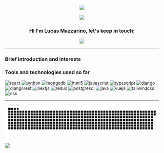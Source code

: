 <p align="center">
  <img src="https://capsule-render.vercel.app/api?color=4da324&type=waving&text=Welcome!&fontColor=FFFFFF&fontSize=30&fontAlignY=20&height=100&section=header"/>
</p>
<p align="center">
  <img width="600" src="https://media0.giphy.com/media/v1.Y2lkPTc5MGI3NjExYzBiNTM1YzhjZTZiOTEwNzExNjUyZjk2YmIxM2FhODU2Y2Q5NjdhMyZjdD1n/iIqmM5tTjmpOB9mpbn/giphy.gif">
</p>
<h3 align="center" >Hi I'm Lucas Mazzarino, let's keep in touch:</h3>
<p align="center">
  <a href="https://www.linkedin.com/in/lucas-mazzarino-594b88229/">
    <img height="50" src="https://cdn3.iconfinder.com/data/icons/social-networks-34/96/social-11-512.png"/>
  </a>
</p>
<div class="line">
 <p><hr background-color="forestgreen"></p>
</div>
<h3> Brief introduction and interests</h3>

<h3>Tools and technologies used so far</h3>
<p align="left">
<img src="https://cdn.jsdelivr.net/gh/devicons/devicon/icons/react/react-original.svg" alt="react" width="60" height="60"/>
<img src="https://cdn.jsdelivr.net/gh/devicons/devicon/icons/python/python-original.svg" alt="python" width="60" height="60"/>
<img src="https://cdn.jsdelivr.net/gh/devicons/devicon/icons/mongodb/mongodb-original-wordmark.svg" alt="mongodb" width="60" height="60"/>
<img src="https://cdn.jsdelivr.net/gh/devicons/devicon/icons/html5/html5-original.svg" alt="html5" width="60" height="60"/>
<img src="https://cdn.jsdelivr.net/gh/devicons/devicon/icons/javascript/javascript-original.svg" alt="javascript" width="60" height="60"/>
<img src="https://cdn.jsdelivr.net/gh/devicons/devicon/icons/typescript/typescript-original.svg" alt="typescript" width="60" height="60"/>
<img src="https://cdn.jsdelivr.net/gh/devicons/devicon/icons/django/django-plain-wordmark.svg" alt="django" width="60" height="60"/>
<img src="https://cdn.jsdelivr.net/gh/devicons/devicon/icons/djangorest/djangorest-original-wordmark.svg" alt="djangorest" width="60" height="60"/>
<img src="https://cdn.jsdelivr.net/gh/devicons/devicon/icons/nextjs/nextjs-original-wordmark.svg" alt="nextjs" width="60" height="60"/>
<img src="https://cdn.jsdelivr.net/gh/devicons/devicon/icons/redux/redux-original.svg" alt="redux" width="60" height="60"/>
<img src="https://cdn.jsdelivr.net/gh/devicons/devicon/icons/postgresql/postgresql-original-wordmark.svg" alt="postgresql" width="60" height="60"/>
<img src="https://cdn.jsdelivr.net/gh/devicons/devicon/icons/java/java-original-wordmark.svg" alt="java" width="60" height="60"/>
<img src="https://cdn.jsdelivr.net/gh/devicons/devicon/icons/vuejs/vuejs-original-wordmark.svg" alt="vuejs" width="60" height="60"/>
<img src="https://cdn.jsdelivr.net/gh/devicons/devicon/icons/tailwindcss/tailwindcss-original.svg" alt="tailwindcss" width="60" height="60"/>
<img src="https://cdn.jsdelivr.net/gh/devicons/devicon/icons/css3/css3-original.svg" alt="css" width="60" height="60"/>
</p>
<div class="line">
 <p><hr background-color="forestgreen"></p>
</div>

![Snake animation](https://raw.githubusercontent.com/alvarocallero/alvarocallero/output/github-contribution-grid-snake-dark.svg)

<a href=""> <img align="left" width="260" src="https://github-readme-stats-sigma-five.vercel.app/api/top-langs/?username=lucasMazzarino&theme=react&line_height=60&hide=css"/> </a>
